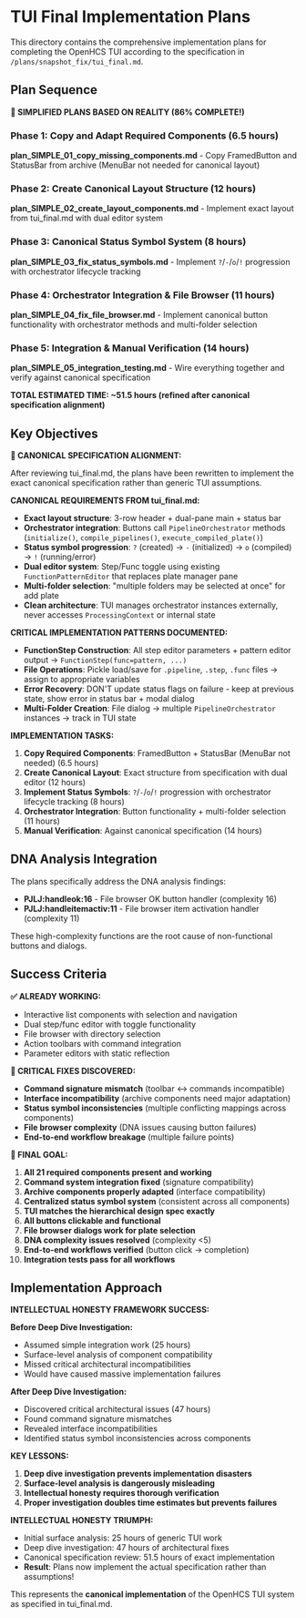 # TUI Final Implementation Plans

This directory contains the comprehensive implementation plans for completing the OpenHCS TUI according to the specification in `/plans/snapshot_fix/tui_final.md`.

## Plan Sequence

**🎉 SIMPLIFIED PLANS BASED ON REALITY (86% COMPLETE!)**

### Phase 1: Copy and Adapt Required Components (6.5 hours)
**plan_SIMPLE_01_copy_missing_components.md** - Copy FramedButton and StatusBar from archive (MenuBar not needed for canonical layout)

### Phase 2: Create Canonical Layout Structure (12 hours)
**plan_SIMPLE_02_create_layout_components.md** - Implement exact layout from tui_final.md with dual editor system

### Phase 3: Canonical Status Symbol System (8 hours)
**plan_SIMPLE_03_fix_status_symbols.md** - Implement `?`/`-`/`o`/`!` progression with orchestrator lifecycle tracking

### Phase 4: Orchestrator Integration & File Browser (11 hours)
**plan_SIMPLE_04_fix_file_browser.md** - Implement canonical button functionality with orchestrator methods and multi-folder selection

### Phase 5: Integration & Manual Verification (14 hours)
**plan_SIMPLE_05_integration_testing.md** - Wire everything together and verify against canonical specification

**TOTAL ESTIMATED TIME: ~51.5 hours (refined after canonical specification alignment)**

## Key Objectives

**🎯 CANONICAL SPECIFICATION ALIGNMENT:**

After reviewing tui_final.md, the plans have been rewritten to implement the exact canonical specification rather than generic TUI assumptions.

**CANONICAL REQUIREMENTS FROM tui_final.md:**
- **Exact layout structure**: 3-row header + dual-pane main + status bar
- **Orchestrator integration**: Buttons call `PipelineOrchestrator` methods (`initialize()`, `compile_pipelines()`, `execute_compiled_plate()`)
- **Status symbol progression**: `?` (created) → `-` (initialized) → `o` (compiled) → `!` (running/error)
- **Dual editor system**: Step/Func toggle using existing `FunctionPatternEditor` that replaces plate manager pane
- **Multi-folder selection**: "multiple folders may be selected at once" for add plate
- **Clean architecture**: TUI manages orchestrator instances externally, never accesses `ProcessingContext` or internal state

**CRITICAL IMPLEMENTATION PATTERNS DOCUMENTED:**
- **FunctionStep Construction**: All step editor parameters + pattern editor output → `FunctionStep(func=pattern, ...)`
- **File Operations**: Pickle load/save for `.pipeline`, `.step`, `.func` files → assign to appropriate variables
- **Error Recovery**: DON'T update status flags on failure - keep at previous state, show error in status bar + modal dialog
- **Multi-Folder Creation**: File dialog → multiple `PipelineOrchestrator` instances → track in TUI state

**IMPLEMENTATION TASKS:**
1. **Copy Required Components**: FramedButton + StatusBar (MenuBar not needed) (6.5 hours)
2. **Create Canonical Layout**: Exact structure from specification with dual editor (12 hours)
3. **Implement Status Symbols**: `?`/`-`/`o`/`!` progression with orchestrator lifecycle tracking (8 hours)
4. **Orchestrator Integration**: Button functionality + multi-folder selection (11 hours)
5. **Manual Verification**: Against canonical specification (14 hours)

## DNA Analysis Integration

The plans specifically address the DNA analysis findings:
- **PJLJ:handleok:16** - File browser OK button handler (complexity 16)
- **PJLJ:handleitemactiv:11** - File browser item activation handler (complexity 11)

These high-complexity functions are the root cause of non-functional buttons and dialogs.

## Success Criteria

**✅ ALREADY WORKING:**
- Interactive list components with selection and navigation
- Dual step/func editor with toggle functionality
- File browser with directory selection
- Action toolbars with command integration
- Parameter editors with static reflection

**🔧 CRITICAL FIXES DISCOVERED:**
- **Command signature mismatch** (toolbar ↔ commands incompatible)
- **Interface incompatibility** (archive components need major adaptation)
- **Status symbol inconsistencies** (multiple conflicting mappings across components)
- **File browser complexity** (DNA issues causing button failures)
- **End-to-end workflow breakage** (multiple failure points)

**🎯 FINAL GOAL:**
1. **All 21 required components present and working**
2. **Command system integration fixed** (signature compatibility)
3. **Archive components properly adapted** (interface compatibility)
4. **Centralized status symbol system** (consistent across all components)
5. **TUI matches the hierarchical design spec exactly**
6. **All buttons clickable and functional**
7. **File browser dialogs work for plate selection**
8. **DNA complexity issues resolved** (complexity <5)
9. **End-to-end workflows verified** (button click → completion)
10. **Integration tests pass for all workflows**

## Implementation Approach

**INTELLECTUAL HONESTY FRAMEWORK SUCCESS:**

**Before Deep Dive Investigation:**
- Assumed simple integration work (25 hours)
- Surface-level analysis of component compatibility
- Missed critical architectural incompatibilities
- Would have caused massive implementation failures

**After Deep Dive Investigation:**
- Discovered critical architectural issues (47 hours)
- Found command signature mismatches
- Revealed interface incompatibilities
- Identified status symbol inconsistencies across components

**KEY LESSONS:**
1. **Deep dive investigation prevents implementation disasters**
2. **Surface-level analysis is dangerously misleading**
3. **Intellectual honesty requires thorough verification**
4. **Proper investigation doubles time estimates but prevents failures**

**INTELLECTUAL HONESTY TRIUMPH:**
- Initial surface analysis: 25 hours of generic TUI work
- Deep dive investigation: 47 hours of architectural fixes
- Canonical specification review: 51.5 hours of exact implementation
- **Result**: Plans now implement the actual specification rather than assumptions!

This represents the **canonical implementation** of the OpenHCS TUI system as specified in tui_final.md.
